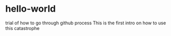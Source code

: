 # hello-world
trial of how to go through github process
This is the first intro on how to use this catastrophe
